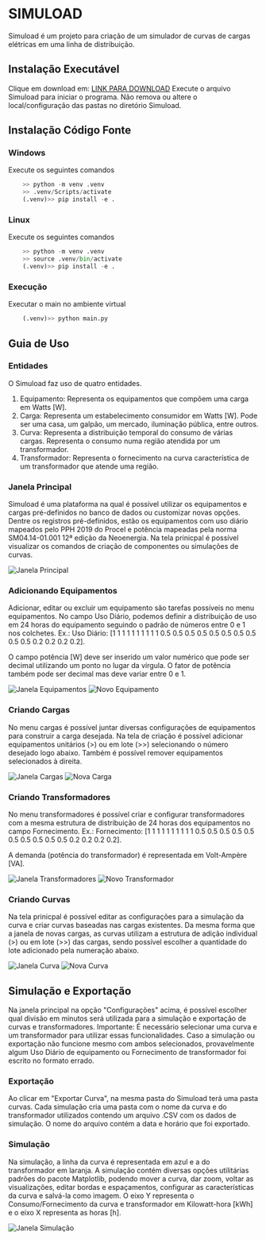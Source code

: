 # SIMULOAD
Simuload é um projeto para criação de um simulador de curvas de cargas elétricas em uma linha de distribuição.

## Instalação Executável
Clique em download em: [LINK PARA DOWNLOAD](https://github.com/jpcairesf/simuload/blob/main/dist/Simuload.zip)
Execute o arquivo Simuload para iniciar o programa. Não remova ou altere o local/configuração das pastas no diretório Simuload.

## Instalação Código Fonte
### Windows
Execute os seguintes comandos
```python
    >> python -m venv .venv
    >> .venv/Scripts/activate
    (.venv)>> pip install -e .
```

### Linux
Execute os seguintes comandos
```python
    >> python -m venv .venv
    >> source .venv/bin/activate
    (.venv)>> pip install -e .
```
### Execução
Executar o main no ambiente virtual
```python
    (.venv)>> python main.py
```

## Guia de Uso

### Entidades
O Simuload faz uso de quatro entidades.
1. Equipamento: Representa os equipamentos que compõem uma carga em Watts [W].
2. Carga: Representa um estabelecimento consumidor em Watts [W]. Pode ser uma casa, um galpão, um mercado, iluminação pública, entre outros.
3. Curva: Representa a distribuição temporal do consumo de várias cargas. Representa o consumo numa região atendida por um transformador.
4. Transformador: Representa o fornecimento na curva característica de um transformador que atende uma região.

### Janela Principal

Simuload é uma plataforma na qual é possível utilizar os equipamentos e cargas pré-definidos no banco de dados ou customizar novas opções. Dentre os registros pré-definidos, estão os equipamentos com uso diário mapeados pelo PPH 2019 do Procel e potência mapeadas pela norma SM04.14-01.001 12ª edição da Neoenergia. Na tela prinicpal é possível visualizar os comandos de criação de componentes ou simulações de curvas.


![Janela Principal](docs/readme-imgs/janela-principal.png)

### Adicionando Equipamentos
Adicionar, editar ou excluir um equipamento são tarefas possíveis no menu equipamentos. No campo Uso Diário, podemos definir a distribuição de uso em 24 horas do equipamento seguindo o padrão de números entre 0 e 1 nos colchetes. 
Ex.: Uso Diário: [1 1 1 1 1 1 1 1 1 1 0.5 0.5 0.5 0.5 0.5 0.5 0.5 0.5 0.5 0.5 0.2 0.2 0.2 0.2].

O campo potência [W] deve ser inserido um valor numérico que pode ser decimal utilizando um ponto no lugar da vírgula.
O fator de potência também pode ser decimal mas deve variar entre 0 e 1.


![Janela Equipamentos](docs/readme-imgs/janela-equipamentos.png)
![Novo Equipamento](docs/readme-imgs/novo-equipamento.png)

### Criando Cargas
No menu cargas é possível juntar diversas configurações de equipamentos para construir a carga desejada. Na tela de criação é possível adicionar equipamentos unitários (>) ou em lote (>>) selecionando o número desejado logo abaixo. Também é possível remover equipamentos selecionados à direita.


![Janela Cargas](docs/readme-imgs/janela-cargas.png)
![Nova Carga](docs/readme-imgs/nova-carga.png)

### Criando Transformadores
No menu transformadores é possível criar e configurar transformadores com a mesma estrutura de distribuição de 24 horas dos equipamentos no campo Fornecimento.
Ex.: Fornecimento: [1 1 1 1 1 1 1 1 1 1 0.5 0.5 0.5 0.5 0.5 0.5 0.5 0.5 0.5 0.5 0.2 0.2 0.2 0.2].

A demanda (potência do transformador) é representada em Volt-Ampère [VA].


![Janela Transformadores](docs/readme-imgs/janela-transformadores.png)
![Novo Transformador](docs/readme-imgs/novo-transformador.png)

### Criando Curvas
Na tela prinicpal é possível editar as configurações para a simulação da curva e criar curvas baseadas nas cargas existentes. Da mesma forma que a janela de novas cargas, as curvas utilizam a estrutura de adição individual (>) ou em lote (>>) das cargas, sendo possível escolher a quantidade do lote adicionado pela numeração abaixo.


![Janela Curva](docs/readme-imgs/janela-curvas.png)
![Nova Curva](docs/readme-imgs/nova-curva.png)

## Simulação e Exportação
Na janela principal na opção "Configurações" acima, é possível escolher qual divisão em minutos será utilizada para a simulação e exportação de curvas e transformadores. 
Importante: É necessário selecionar uma curva e um transformador para utilizar essas funcionalidades. Caso a simulação ou exportação não funcione mesmo com ambos selecionados, provavelmente algum Uso Diário de equipamento ou Fornecimento de transformador foi escrito no formato errado.

### Exportação
Ao clicar em "Exportar Curva", na mesma pasta do Simuload terá uma pasta curvas. Cada simulação cria uma pasta com o nome da curva e do transformador utilizados contendo um arquivo .CSV com os dados de simulação. O nome do arquivo contém a data e horário que foi exportado.

### Simulação
Na simulação, a linha da curva é representada em azul e a do transformador em laranja. A simulação contém diversas opções utilitárias padrões do pacote Matplotlib, podendo mover a curva, dar zoom, voltar as visualizações, editar bordas e espaçamentos, configurar as características da curva e salvá-la como imagem. O eixo Y representa o Consumo/Fornecimento da curva e transformador em Kilowatt-hora [kWh] e o eixo X representa as horas [h].

![Janela Simulação](docs/readme-imgs/janela-simulacao.png)
